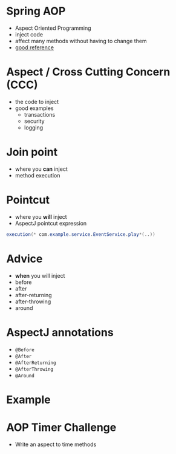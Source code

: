 # Spring AOP
* Aspect Oriented Programming
* inject code
* affect many methods without having to change them
* [good reference](https://docs.spring.io/spring/docs/current/spring-framework-reference/html/aop.html)

# Aspect / Cross Cutting Concern (CCC)
* the code to inject
* good examples
  * transactions
  * security
  * logging

# Join point
* where you **can** inject
* method execution

# Pointcut
* where you **will** inject
* AspectJ pointcut expression

```java
execution(* com.example.service.EventService.play*(..))
```

# Advice
* **when** you will inject
* before
* after
* after-returning
* after-throwing
* around

# AspectJ annotations
* `@Before`
* `@After`
* `@AfterReturning`
* `@AfterThrowing`
* `@Around`

# Example

# AOP Timer Challenge
* Write an aspect to time methods
